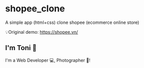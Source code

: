 # shopee_clone

A simple app (html+css) clone shopee (ecommerce online store)

💡Original demo: https://shopee.vn/

## I'm Toni 👋

I'm a Web Developer 💻, Photographer 📸!
